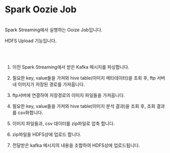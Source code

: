 # Spark Oozie Job
 
<br>
 Spark Streaming에서 실행하는 Ooize Job입니다.
 
HDFS Upload 기능입니다.
 
<br><br>
 

 
1. 이전 Spark Streaming에서 받은 Kafka 메시지를 파싱합니다.
 
2. 필요한 key, value들을 가져와 hive table(이미지 메타데이터)을 조회 후, ftp 서버 내 이미지가 저장된 경로를 가져옵니다. 
 
3. ftp서버에 연결하여 저장경로의 이미지 파일들을 가져옵니다.
 
4. 필요한 key, value들을 가져와 hive table(이미지 분석 결과)을 조회 후, 조회 결과를 csv화합니다.
 
5. 이미지 파일들과, csv 데이터를 zip파일로 압축 합니다.
 
6. zip파일을 HDFS상에 업로드 합니다.
 
7. 전달받은 kafka 메시지의 내용을 조합하여 HDFS상에 업로드됩니다.
